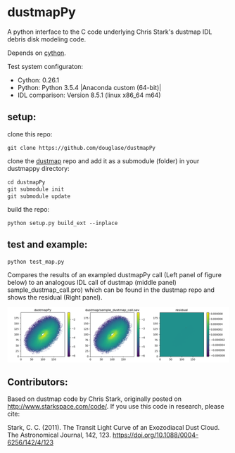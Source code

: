 # dustmapPy

A python interface to the C code underlying Chris Stark's dustmap IDL debris disk modeling code.

Depends on [cython](http://docs.cython.org/en/latest/).

Test system configuraton: 

* Cython: 0.26.1
* Python: Python 3.5.4 |Anaconda custom (64-bit)|
* IDL comparison: Version 8.5.1 (linux x86_64 m64)

##  setup:

clone this repo:

    git clone https://github.com/douglase/dustmapPy

clone the [dustmap](https://github.com/douglase/dustmap) repo and add it as a submodule (folder) in your dustmappy directory:

    cd dustmapPy
    git submodule init
    git submodule update

build the repo:

    python setup.py build_ext --inplace

## test and example:


```
python test_map.py
```

Compares the results of an exampled dustmapPy call (Left panel of figure below) to an analogous IDL call of dustmap (middle panel) sample_dustmap_call.pro) which can be found in the dustmap repo and shows the residual (Right panel).

![DustmapPy call, python call, residual](IDL-python.png)


## Contributors:

Based on dustmap code by Chris Stark, originally posted on http://www.starkspace.com/code/. If you use this code in research, please cite:

Stark, C. C. (2011). The Transit Light Curve of an Exozodiacal Dust Cloud. The Astronomical Journal, 142, 123. https://doi.org/10.1088/0004-6256/142/4/123

